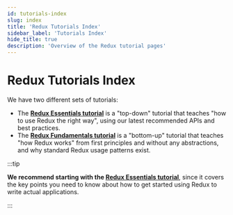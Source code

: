 ```yaml
---
id: tutorials-index
slug: index
title: 'Redux Tutorials Index'
sidebar_label: 'Tutorials Index'
hide_title: true
description: 'Overview of the Redux tutorial pages'
---
```


# Redux Tutorials Index

We have two different sets of tutorials:

- The [**Redux Essentials tutorial**](./essentials/part-1-overview-concepts) is a "top-down" tutorial that teaches "how to use Redux the right way", using our latest recommended APIs and best practices.
- The [**Redux Fundamentals tutorial**](./fundamentals/part-1-overview.md) is a "bottom-up" tutorial that teaches "how Redux works" from first principles and without any abstractions, and why standard Redux usage patterns exist.

:::tip

**We recommend starting with the [Redux Essentials tutorial](./essentials/part-1-overview-concepts)**, since it covers the key points you need to know about how to get started using Redux to write actual applications.

:::
